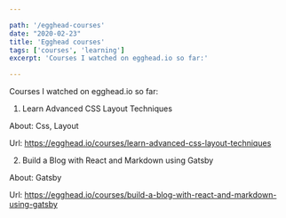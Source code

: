 ```yaml
---

path: '/egghead-courses'
date: "2020-02-23"
title: 'Egghead courses'
tags: ['courses', 'learning']
excerpt: 'Courses I watched on egghead.io so far:'

---
```


Courses I watched on egghead.io so far:
1. Learn Advanced CSS Layout Techniques

About: Css, Layout

Url: https://egghead.io/courses/learn-advanced-css-layout-techniques

2. Build a Blog with React and Markdown using Gatsby

About: Gatsby

Url: https://egghead.io/courses/build-a-blog-with-react-and-markdown-using-gatsby
